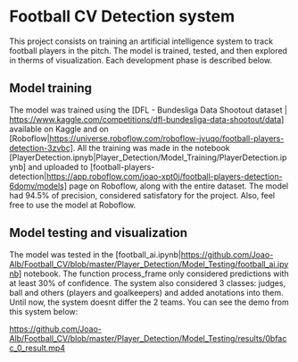 # Football CV Detection system

This project consists on training an artificial intelligence system to track football players in the pitch. The model is trained, tested, and then explored in therms of visualization. Each development phase is described below.

## Model training

The model was trained using the [DFL - Bundesliga Data Shootout dataset | https://www.kaggle.com/competitions/dfl-bundesliga-data-shootout/data] available on Kaggle and on [Roboflow|https://universe.roboflow.com/roboflow-jvuqo/football-players-detection-3zvbc]. All the training was made in the notebook [PlayerDetection.ipnyb|Player_Detection/Model_Training/PlayerDetection.ipynb] and uploaded to [football-players-detection|https://app.roboflow.com/joao-xpt0j/football-players-detection-6domv/models] page on Roboflow, along with the entire dataset. The model had 94.5% of precision, considered satisfatory for the project.
Also, feel free to use the model at Roboflow.

## Model testing and visualization 
The model was tested in the [football_ai.ipynb|https://github.com/Joao-Alb/Football_CV/blob/master/Player_Detection/Model_Testing/football_ai.ipynb] notebook. The function process_frame only considered predictions with at least 30% of confidence.
The system also considered 3 classes: judges, ball and others (players and goalkeepers) and added anotations into them. Until now, the system doesnt differ the 2 teams.
You can see the demo from this system below:

https://github.com/Joao-Alb/Football_CV/blob/master/Player_Detection/Model_Testing/results/0bfacc_0_result.mp4

